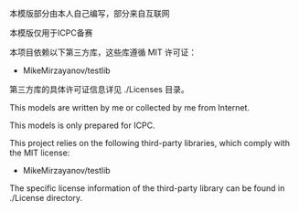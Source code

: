 本模版部分由本人自己编写，部分来自互联网

本模版仅用于ICPC备赛

本项目依赖以下第三方库，这些库遵循 MIT 许可证：
- MikeMirzayanov/testlib

第三方库的具体许可证信息详见 ./Licenses 目录。

This models are written by me or collected by me from Internet.

This models is only prepared for ICPC.

This project relies on the following third-party libraries, which comply with the MIT license:
- MikeMirzayanov/testlib

The specific license information of the third-party library can be found in ./License directory.